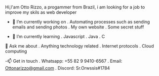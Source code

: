  Hi,I'am Otto Rizzo, a progammer from Brazil, i am looking for a job to improve my skils as web developer



- 🔭 I’m currently working on 
. Automating processes such as sending emails and sending photos
. My own website
. Some secret stuff


- 🌱 I’m currently learning 
. Javascript
. Java
. C

💬 Ask me about
. Anything technology related
. Internet protocols
. Cloud computing

-📫 Get in touch
. Whatsapp: +55 82 9 9410-6567
. Email: Ottonarizzo@gmail.com
. Discord: Sr.Orwssis#1784
